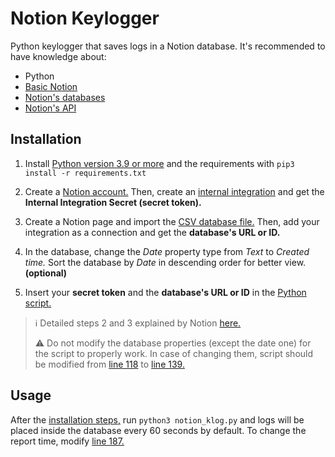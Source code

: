 # Notion Keylogger

Python keylogger that saves logs in a Notion database. It's recommended to have knowledge about:

- Python
- [Basic Notion](https://youtube.com/playlist?list=PLzyqWC0hTxc-4cuvDjb1eTMes0OoFV2B_)
- [Notion's databases](https://youtu.be/mAJOpO73d8Y)
- [Notion's API](https://developers.notion.com/docs)

## Installation

1. Install [Python version 3.9 or more](https://www.python.org/downloads/) and the requirements with `pip3 install -r requirements.txt`

2. Create a [Notion account.](https://www.notion.so/signup) Then, create an [internal integration](https://www.notion.so/my-integrations) and get the **Internal Integration Secret (secret token).**

3. Create a Notion page and import the [CSV database file.](./database.csv) Then, add your integration as a connection and get the **database's URL or ID.**

4. In the database, change the *Date* property type from *Text* to *Created time.* Sort the database by *Date* in descending order for better view. **(optional)**

5. Insert your **secret token** and the **database's URL or ID** in the [Python script.](./notion_klog.py#L9)

> :information_source: Detailed steps 2 and 3 explained by Notion [here.](https://developers.notion.com/docs/create-a-notion-integration)
>
> :warning: Do not modify the database properties (except the date one) for the script to properly work. In case of changing them, script should be modified from [line 118](./notion_klog.py#L118) to [line 139.](./notion_klog.py#L139)

## Usage

After the [installation steps,](#installation) run `python3 notion_klog.py` and logs will be placed inside the database every 60 seconds by default. To change the report time, modify [line 187.](./notion_klog.py#L187)
